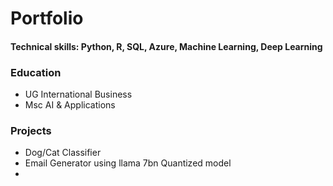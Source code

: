 # Portfolio

#### Technical skills: Python, R, SQL, Azure, Machine Learning, Deep Learning

### Education 
-  UG International Business
-  Msc AI & Applications  



### Projects 
- Dog/Cat Classifier
- Email Generator using llama 7bn Quantized model
- 

